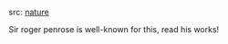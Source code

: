 src: [nature](https://www.nature.com/articles/d41586-023-01801-8)

Sir roger penrose is well-known for this, read his works!
